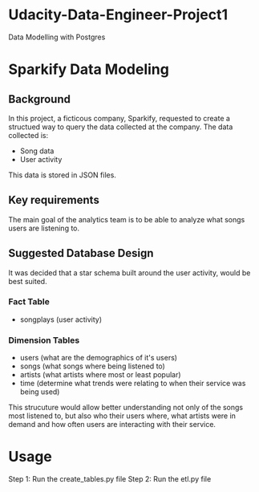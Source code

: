 # Udacity-Data-Engineer-Project1
Data Modelling with Postgres

# Sparkify Data Modeling

## Background

In this project, a ficticous company, Sparkify, requested to create a structued way to query the data collected at the company. The data collected is:
- Song data
- User activity

This data is stored in JSON files.

## Key requirements

The main goal of the analytics team is to be able to analyze what songs users are listening to.

## Suggested Database Design

It was decided that a star schema built around the user activity, would be best suited.

### Fact Table
- songplays (user activity)

### Dimension Tables
- users (what are the demographics of it's users)
- songs (what songs where being listened to)
- artists (what artists where most or least popular)
- time (determine what trends were relating to when their service was being used)

This strucuture would allow better understanding not only of the songs most listened to, but also who their users where, what artists were in demand and how often users are interacting with their service.

# Usage

Step 1: Run the create_tables.py file
Step 2: Run the etl.py file
